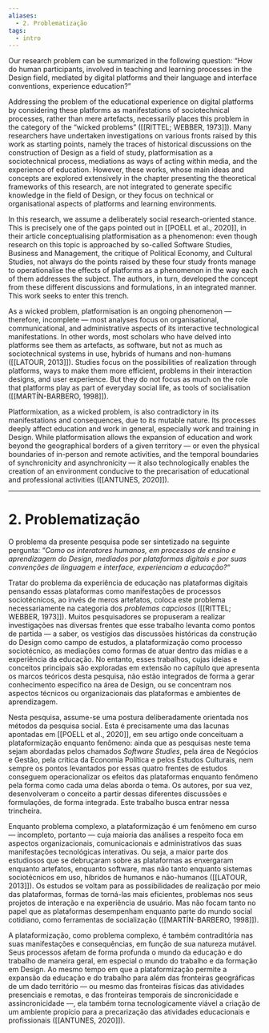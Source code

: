 ```yaml
---
aliases:
  - 2. Problematização
tags:
  - intro
---
```

Our research problem can be summarized in the following question: “How do human participants, involved in teaching and learning processes in the Design field, mediated by digital platforms and their language and interface conventions, experience education?”

Addressing the problem of the educational experience on digital platforms by considering these platforms as manifestations of sociotechnical processes, rather than mere artefacts, necessarily places this problem in the category of the “wicked problems” ([[RITTEL; WEBBER, 1973]]). Many researchers have undertaken investigations on various fronts raised by this work as starting points, namely the traces of historical discussions on the construction of Design as a field of study, platformisation as a sociotechnical process, mediations as ways of acting within media, and the experience of education. However, these works, whose main ideas and concepts are explored extensively in the chapter presenting the theoretical frameworks of this research, are not integrated to generate specific knowledge in the field of Design, or they focus on technical or organisational aspects of platforms and learning environments.

In this research, we assume a deliberately social research-oriented stance. This is precisely one of the gaps pointed out in [[POELL et al., 2020]], in their article conceptualising platformisation as a phenomenon: even though research on this topic is approached by so-called Software Studies, Business and Management, the critique of Political Economy, and Cultural Studies, not always do the points raised by these four study fronts manage to operationalise the effects of platforms as a phenomenon in the way each of them addresses the subject. The authors, in turn, developed the concept from these different discussions and formulations, in an integrated manner. This work seeks to enter this trench.

As a wicked problem, platformisation is an ongoing phenomenon — therefore, incomplete — most analyses focus on organisational, communicational, and administrative aspects of its interactive technological manifestations. In other words, most scholars who have delved into platforms see them as artefacts, as software, but not as much as sociotechnical systems in use, hybrids of humans and non-humans ([[LATOUR, 2013]]). Studies focus on the possibilities of realization through platforms, ways to make them more efficient, problems in their interaction designs, and user experience. But they do not focus as much on the role that platforms play as part of everyday social life, as tools of socialisation ([[MARTÍN-BARBERO, 1998]]).

Platformixation, as a wicked problem, is also contradictory in its manifestations and consequences, due to its mutable nature. Its processes deeply affect education and work in general, especially work and training in Design. While platformisation allows the expansion of education and work beyond the geographical borders of a given territory — or even the physical boundaries of in-person and remote activities, and the temporal boundaries of synchronicity and asynchronicity — it also technologically enables the creation of an environment conducive to the precarisation of educational and professional activities ([[ANTUNES, 2020]]).

---
# 2. Problematização
O problema da presente pesquisa pode ser sintetizado na seguinte pergunta: “_Como os interatores humanos, em processos de ensino e aprendizagem do Design, mediados por plataformas digitais e por suas convenções de linguagem e interface, experienciam a educação?_“

Tratar do problema da experiência de educação nas plataformas digitais pensando essas plataformas como manifestações de processos sociotécnicos, ao invés de meros artefatos, coloca este problema necessariamente na categoria dos _problemas capciosos_ ([[RITTEL; WEBBER, 1973]]). Muitos pesquisadores se propuseram a realizar investigações nas diversas frentes que esse trabalho levanta como pontos de partida — a saber, os vestígios das discussões históricas da construção do Design como campo de estudos, a plataformização como processo sociotécnico, as mediações como formas de atuar dentro das mídias e a experiência da educação. No entanto, esses trabalhos, cujas ideias e conceitos principais são exploradas em extensão no capítulo que apresenta os marcos teóricos desta pesquisa, não estão integrados de forma a gerar conhecimento específico na área de Design, ou se concentram nos aspectos técnicos ou organizacionais das plataformas e ambientes de aprendizagem.

Nesta pesquisa, assume-se uma postura deliberadamente orientada nos métodos da pesquisa social. Esta é precisamente uma das lacunas apontadas em [[POELL et al., 2020]], em seu artigo onde conceituam a plataformização enquanto fenômeno: ainda que as pesquisas neste tema sejam abordadas pelos chamados _Software Studies_, pela área de Negócios e Gestão, pela crítica da Economia Política e pelos Estudos Culturais, nem sempre os pontos levantados por essas quatro frentes de estudos conseguem operacionalizar os efeitos das plataformas enquanto fenômeno pela forma como cada uma delas aborda o tema. Os autores, por sua vez, desenvolveram o conceito a partir dessas diferentes discussões e formulações, de forma integrada. Este trabalho busca entrar nessa trincheira.

Enquanto problema complexo, a plataformização é um fenômeno em curso — incompleto, portanto — cuja maioria das análises a respeito foca em aspectos organizacionais, comunicacionais e administrativos das suas manifestações tecnológicas interativas. Ou seja, a maior parte dos estudiosos que se debruçaram sobre as plataformas as enxergaram enquanto artefatos, enquanto software, mas não tanto enquanto sistemas sociotécnicos em uso, híbridos de humanos e não-humanos ([[LATOUR, 2013]]). Os estudos se voltam para as possibilidades de realização por meio das plataformas, formas de torná-las mais eficientes, problemas nos seus projetos de interação e na experiência de usuário. Mas não focam tanto no papel que as plataformas desempenham enquanto parte do mundo social cotidiano, como ferramentas de socialização ([[MARTÍN-BARBERO, 1998]]).

A plataformização, como problema complexo, é também contraditória nas suas manifestações e consequências, em função de sua natureza mutável. Seus processos afetam de forma profunda o mundo da educação e do trabalho de maneira geral, em especial o mundo do trabalho e da formação em Design. Ao mesmo tempo em que a plataformização permite a expansão da educação e do trabalho para além das fronteiras geográficas de um dado território — ou mesmo das fronteiras físicas das atividades presenciais e remotas, e das fronteiras temporais de sincronicidade e assincronicidade —, ela também torna tecnologicamente viável a criação de um ambiente propício para a precarização das atividades educacionais e profissionais ([[ANTUNES, 2020]]).